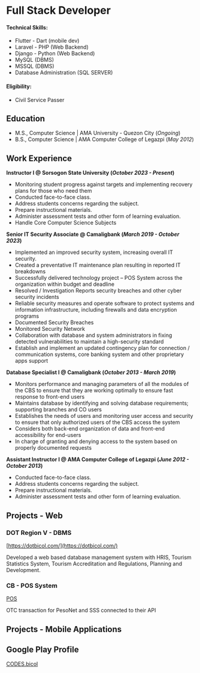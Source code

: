 # Full Stack Developer

#### Technical Skills: 
- Flutter - Dart (mobile dev)
- Laravel - PHP (Web Backend)
- Django - Python (Web Backend)
- MySQL (DBMS)
- MSSQL (DBMS)
- Database Administration (SQL SERVER)

#### Eligibility: 
- Civil Service Passer

## Education					       		
- M.S., Computer Science	| AMA University - Quezon City (_Ongoing_)	 			        		
- B.S., Computer Science | AMA Computer College of Legazpi (_May 2012_)

## Work Experience
**Instructor I @ Sorsogon State University (_October 2023 - Present_)**
- Monitoring student progress against targets and implementing recovery plans for 
those who need them
- Conducted face-to-face class. 
- Address students concerns regarding the subject. 
- Prepare instructional materials. 
- Administer assessment tests and other form of learning evaluation.
- Handle Core Computer Science Subjects

**Senior IT Security Associate @ Camaligbank (_March 2019 - October 2023_)**
- Implemented an improved security system, increasing overall IT security.
- Created a preventative IT maintenance plan resulting in reported IT breakdowns 
- Successfully delivered technology project – POS System across the 
organization within budget and deadline
- Resolved / Investigation Reports security breaches and other cyber security 
incidents
- Reliable security measures and operate software to protect systems and 
information infrastructure, including firewalls and data encryption programs
- Documented Security Breaches
- Monitored Security Network
- Collaboration with database and system administrators in fixing detected 
vulnerabilities to maintain a high-security standard
- Establish and implement an updated contingency plan for connection / 
communication systems, core banking system and other proprietary apps support

**Database Specialist I @ Camaligbank (_October 2013 - March 2019_)**
- Monitors performance and managing parameters of all the modules of the CBS to 
ensure that they are working optimally to ensure fast response to front-end users
- Maintains database by identifying and solving database requirements; supporting 
branches and CO users
- Establishes the needs of users and monitoring user access and security to ensure that 
only authorized users of the CBS access the system
- Considers both back-end organization of data and front-end accessibility for end-users
- In charge of granting and denying access to the system based on properly documented 
requests

**Assistant Instructor I @ AMA Computer College of Legazpi (_June 2012 - October 2013_)**
- Conducted face-to-face class. 
- Address students concerns regarding the subject. 
- Prepare instructional materials. 
- Administer assessment tests and other form of learning evaluation.

## Projects - Web
### DOT Region V - DBMS
[https://dotbicol.com/](https://dotbicol.com/)

Developed a web based database management system with HRIS, Tourism Statistics System, Tourism Accreditation and Regulations, Planning and Development.

### CB - POS System
[POS](https://cbapps.camaligbank.com.ph/pos_sys/)

OTC transaction for PesoNet  and SSS connected to their API

## Projects - Mobile Applications
## Google Play Profile
[CODES.bicol](https://play.google.com/store/apps/dev?id=8267739085809030914)

